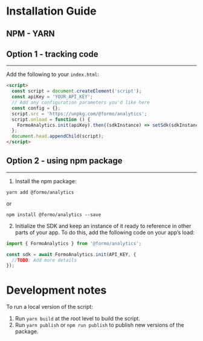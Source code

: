 # Installation Guide

## NPM - YARN

## Option 1 - tracking code

---

Add the following to your `index.html`:

```html
<script>
  const script = document.createElement('script');
  const apiKey = 'YOUR_API_KEY';
  // Add any configuration parameters you'd like here
  const config = {};
  script.src = 'https://unpkg.com/@formo/analytics';
  script.onload = function () {
    FormoAnalytics.init(apiKey).then((sdkInstance) => setSdk(sdkInstance));
  };
  document.head.appendChild(script);
</script>
```

## Option 2 - using npm package

---

1. Install the npm package:

```
yarn add @formo/analytics
```

or

```
npm install @formo/analytics --save
```

2. Initialize the SDK and keep an instance of it ready to reference in other parts of your app. To do this, add the following code on your app’s load:

```jsx
import { FormoAnalytics } from '@formo/analytics';

const sdk = await FormoAnalytics.init(API_KEY, {
  //TODO: Add more details
});
```

# Development notes

To run a local version of the script:

1. Run `yarn build` at the root level to build the script.
2. Run `yarn publish` or `npm run publish` to publish new versions of the package.
